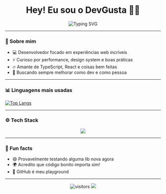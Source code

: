 <h1 align="center">Hey! Eu sou o DevGusta 👨‍💻</h1>

<p align="center">
  <img src="https://readme-typing-svg.demolab.com?font=Fira+Code&pause=1000&color=F7A41D&center=true&vCenter=true&width=435&lines=Desenvolvedor+Frontend;Amante+de+UI/UX;Always+learning+new+things!" alt="Typing SVG" />
</p>

---

### 🚀 Sobre mim

- 💻 Desenvolvedor focado em experiências web incríveis
- ⚡ Curioso por performance, design system e boas práticas
- 🔥 Amante de TypeScript, React e coisas bem feitas
- 🎯 Buscando sempre melhorar como dev e como pessoa

---

### 📊 Linguagens mais usadas

[![Top Langs](https://github-readme-stats.vercel.app/api/top-langs/?username=iamdevgusta&layout=compact&langs_count=8&title_color=ff7f50&text_color=ffffff&bg_color=0d1117&border_color=30363d)](https://github.com/anuraghazra/github-readme-stats)

---

### ⚙️ Tech Stack

<div align="center">
  <img src="https://skillicons.dev/icons?i=ts,js,react,nextjs,nodejs,html,css,tailwind,git,figma" />
</div>

---

### 🧠 Fun facts

- 😄 Provavelmente testando alguma lib nova agora
- 🌍 Acredito que código bonito importa sim!
- 🐙 GitHub é meu playground

---

<p align="center">
  <img src="https://komarev.com/ghpvc/?username=iamdevgusta&style=flat-square&color=blue" alt="visitors"/>
  <img src="https://img.shields.io/github/followers/iamdevgusta?label=Follow&style=social" />
</p>
